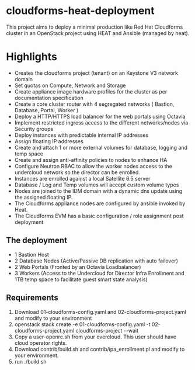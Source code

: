 # cloudforms-heat-deployment

This project aims to deploy a minimal production like Red Hat Cloudforms cluster in an OpenStack project using HEAT and Ansible (managed by heat).

# Highlights

 - Creates the cloudforms project (tenant) on an Keystone V3 network domain
 - Set quotas on Compute, Network and Storage
 - Create appliance image hardware profiles for the cluster as per documentation specification
 - Create a core cluster router with 4 segregated networks ( Bastion, Database, Portal, Worker )
 - Deploy a HTTP/HTTPS load balancer for the web portals using Octavia
 - Implement restricted ingress access to the different networks/nodes via Security groups
 - Deploy instances with predictable internal IP addresses
 - Assign floating IP addresses
 - Create and attach 1 or more external volumes for database, logging and temp space
 - Create and assign anti-affinity policies to nodes to enhance HA
 - Configure Neutron RBAC to allow the worker nodes access to the undercloud network so the director can be enrolled.
 - Instances are enrolled against a local Satellite 6.5 server
 - Database / Log and Temp volumes will accept custom volume types
 - Nodes are joined to the IDM domain with a dynamic dns update using the assigned floating IP.
 - The Cloudforms appliance nodes are configured by ansible invoked by Heat.
 - The Cloudforms EVM has a basic configuration / role assignment post deployment
 
## The deployment

 - 1 Bastion Host
 - 2 Database Nodes (Active/Passive DB replication with auto failover)
 - 2 Web Portals (Fronted by an Octavia Loadbalancer)
 - 3 Workers (Access to the Undercloud for Director Infra Enrollment and 1TB temp space to facilitate guest smart state analysis)

## Requirements

  1. Download 01-cloudforms-config.yaml and 02-cloudforms-project.yaml and modify to your environment
  2. openstack stack create -e 01-cloudforms-config.yaml -t 02-cloudforms-project.yaml cloudforms-project --wait
  3. Copy a user-openrc.sh from your overcloud.  This user should have cloud operator rights.
  4. Download contrib/build.sh and contrib/ipa_enrollment.pl and modify to your environment.
  4. run ./build.sh
